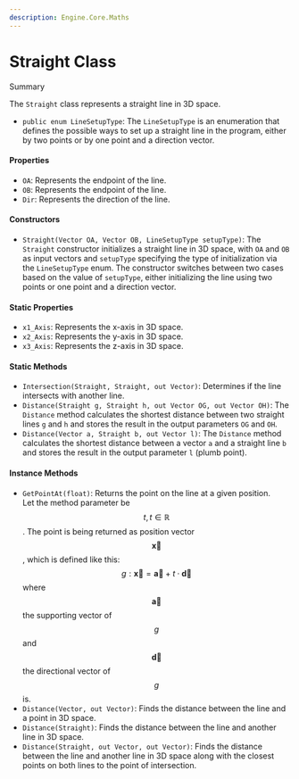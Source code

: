 ```yaml
---
description: Engine.Core.Maths
---
```


# Straight Class

Summary

The `Straight` class represents a straight line in 3D space.

* `public enum LineSetupType`: The `LineSetupType` is an enumeration that defines the possible ways to set up a straight line in the program, either by two points or by one point and a direction vector.

#### Properties

* `OA`: Represents the endpoint of the line.
* `OB`: Represents the endpoint of the line.
* `Dir`: Represents the direction of the line.

#### Constructors

* `Straight(Vector OA, Vector OB, LineSetupType setupType)`:  The `Straight` constructor initializes a straight line in 3D space, with `OA` and `OB` as input vectors and `setupType` specifying the type of initialization via the `LineSetupType` enum. The constructor switches between two cases based on the value of `setupType`, either initializing the line using two points or one point and a direction vector.

#### Static Properties

* `x1_Axis`: Represents the x-axis in 3D space.
* `x2_Axis`: Represents the y-axis in 3D space.
* `x3_Axis`: Represents the z-axis in 3D space.

#### Static Methods

* `Intersection(Straight, Straight, out Vector)`: Determines if the line intersects with another line.
* `Distance(Straight g, Straight h, out Vector OG, out Vector OH)`: The `Distance` method calculates the shortest distance between two straight lines `g` and `h` and stores the result in the output parameters `OG` and `OH`.
*   `Distance(Vector a, Straight b, out Vector l)`: The `Distance` method calculates the shortest distance between a vector `a` and a straight line `b` and stores the result in the output parameter `l` (plumb point).



#### Instance Methods

* `GetPointAt(float)`: Returns the point on the line at a given position.\
  Let the method parameter be $$t,t\in \mathbb{R}$$.  The point is being returned as position vector $$\mathbf{\vec{x}}$$, which is defined like this: $$g:\mathbf{\vec{x}}=\mathbf{\vec{a}}+t\cdot \mathbf{\vec{d}}$$ where $$\mathbf{\vec{a}}$$ the supporting vector of $$g$$ and $$\mathbf{\vec{d}}$$ the directional vector of $$g$$ is.
* `Distance(Vector, out Vector)`: Finds the distance between the line and a point in 3D space.
* `Distance(Straight)`: Finds the distance between the line and another line in 3D space.
* `Distance(Straight, out Vector, out Vector)`: Finds the distance between the line and another line in 3D space along with the closest points on both lines to the point of intersection.
